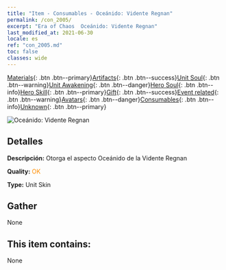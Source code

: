 ```yaml
---
title: "Item - Consumables - Oceánido: Vidente Regnan"
permalink: /con_2005/
excerpt: "Era of Chaos  Oceánido: Vidente Regnan"
last_modified_at: 2021-06-30
locale: es
ref: "con_2005.md"
toc: false
classes: wide
---
```

 [Materials](/ItemsES/){: .btn .btn--primary}[Artifacts](/ItemsES/Artifacts/){: .btn .btn--success}[Unit Soul](/ItemsES/UnitSoul/){: .btn .btn--warning}[Unit Awakening](/ItemsES/UnitAwakening/){: .btn .btn--danger}[Hero Soul](/ItemsES/HeroSoul/){: .btn .btn--info}[Hero Skill](/ItemsES/HeroSkill/){: .btn .btn--primary}[Gift](/ItemsES/Gift/){: .btn .btn--success}[Event related](/ItemsES/Events/){: .btn .btn--warning}[Avatars](/ItemsES/Avatars/){: .btn .btn--danger}[Consumables](/ItemsES/Consumables/){: .btn .btn--info}[Unknown](/ItemsES/Unknown/){: .btn .btn--primary}

 ![Oceánido: Vidente Regnan](/images/u/ti_haihoupifu2.jpg)

## Detalles
 **Descripción:** Otorga el aspecto Oceánido de la Vidente Regnan

 **Quality:** <span style="color: #FF8C00">OK</span>

 **Type:** Unit Skin

## Gather

  None

## This item contains:

  None

